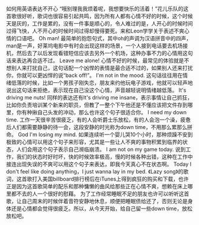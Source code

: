 如何用英语表达不开心
“哦别理我我烦着呢，我想要快乐的活着！”花儿乐队的这首歌很好听，歌词也很容易引起共鸣，因为所有人都有心情不好的时候，这个时候天是灰的，工作是累的，没有一件事是顺心的，令人难过的是，人开心的时候时间过得飞快，人不开心的时候时间过得却慢得要死。来和Leon学学关于表述不爽心情的口语吧。
Oh man!
最简单的抱怨句式，其中oh的声调为汉语拼音中的四声，man是一声，好莱坞电影中有时会出现这样的场景，一个人接到电话要去机场接机，然后去了以后发现看错短信应该去另外一个机场，这种办事不力的心情用这句话来表达再合适不过。
Leave me alone!
心情不好的时候，最常见的体验就是不想别人来打扰自己，这句话配一个凶悍的表情是最合适不过的，如果别人还来打扰你，你就可以更凶悍的说“back off!”。
I'm not in the mood.
这句话往往用在情绪低落的时候，比如一个男孩子刚失恋，朋友来约他玩电子游戏，他就可以轻声地说出这句话来拒绝，表示现在自己没这个心情，声音越轻说明情绪越低落。
It's driving me nuts!
同样的表达还有It's driving me insane，表示事情让自己抓狂，比如你负责培训某个新来的职员，但教了一整个下午他还是不懂应该把文件存到哪里，你有种揪自己头发的冲动，那么也许这个句子很适合你。
I need my down time.
工作一天很辛苦很疲乏，有的人会听爵士乐放松，有的人会泡一个澡，疲惫后人们都需要静静的待一会，这段安静的时光称为down time，不用那么累那么拼命。
God I'm losing my mind.
如果连续听一个婴儿哭10个小时，那种烦躁不安到极致的心情可以用这个句子来形容，尤其是一些让人不爽的事物积累到临界的状态，人们会用这个句子表示自己濒临崩溃。
I am not on my game today.
说到工作，我们的状态时好时坏，快的时候效率极高，慢的时候各种出错，这种在工作中接连出现失误的不爽可以用这个句子来表达，即我今天真心不在状态啊。
Today I don't feel like doing anything，I just wanna lay in my bed.
《Lazy song》的歌词，这首歌打入美国billboard排行榜后在iTunes上得到疯狂的购买和下载，也许正是因为这首歌简单的配乐和那种慵懒的曲风给那些正在心情不爽，想赖在床上哪里都不去的人一个很好的慰藉。
为了工作经常睡眠不足的朋友也许可以听听这首歌，让自己周末的时候伴着音符安静地休息，顺便把睡眠债给还了，否则无论是身体还是心情都会觉得很疲乏。所以，从今天开始，给自己留一些down time，放松放松吧。
